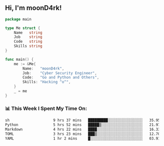<h2> Hi, I'm moonD4rk!</h2>

```go
package main

type Me struct {
	Name   string
	Job    string
	Code   string
	Skills string
}

func main() {
	me := &Me{
		Name:   "moonD4rk",
		Job:    "Cyber Security Engineer",
		Code:   "Go and Python and Others",
		Skills: "Hacking ^o^",
	}
	_ = me
}
```

<h3>📊 This Week I Spent My Time On:</h3>
<!-- <img align='right' src="https://github-readme-stats.vercel.app/api?username=moond4rk&show_icons=true&theme=radical", width="300" height="150"> -->

<!--START_SECTION:waka-->

```txt
sh                    9 hrs 37 mins   █████████░░░░░░░░░░░░░░░░   35.95 %
Python                5 hrs 52 mins   █████▒░░░░░░░░░░░░░░░░░░░   21.97 %
Markdown              4 hrs 22 mins   ████░░░░░░░░░░░░░░░░░░░░░   16.33 %
TOML                  3 hrs 23 mins   ███▒░░░░░░░░░░░░░░░░░░░░░   12.70 %
YAML                  1 hr 2 mins     █░░░░░░░░░░░░░░░░░░░░░░░░   03.91 %
```

<!--END_SECTION:waka-->


